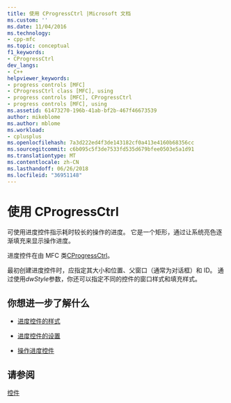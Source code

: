 ```yaml
---
title: 使用 CProgressCtrl |Microsoft 文档
ms.custom: ''
ms.date: 11/04/2016
ms.technology:
- cpp-mfc
ms.topic: conceptual
f1_keywords:
- CProgressCtrl
dev_langs:
- C++
helpviewer_keywords:
- progress controls [MFC]
- CProgressCtrl class [MFC], using
- progress controls [MFC], CProgressCtrl
- progress controls [MFC], using
ms.assetid: 61473270-196b-41ab-bf2b-467f46673539
author: mikeblome
ms.author: mblome
ms.workload:
- cplusplus
ms.openlocfilehash: 7a3d222ed4f3de143182cf0a413e4160b68356cc
ms.sourcegitcommit: c6b095c5f3de7533fd535d679bfee0503e5a1d91
ms.translationtype: MT
ms.contentlocale: zh-CN
ms.lasthandoff: 06/26/2018
ms.locfileid: "36951148"
---
```

# <a name="using-cprogressctrl"></a>使用 CProgressCtrl
可使用进度控件指示耗时较长的操作的进度。 它是一个矩形，通过让系统亮色逐渐填充来显示操作进度。  
  
 进度控件在由 MFC 类[CProgressCtrl](../mfc/reference/cprogressctrl-class.md)。  
  
 最初创建进度控件时，应指定其大小和位置、父窗口（通常为对话框）和 ID。 通过使用*dwStyle*参数，你还可以指定不同的控件的窗口样式和填充样式。  
  
## <a name="what-do-you-want-to-know-more-about"></a>你想进一步了解什么  
  
-   [进度控件的样式](../mfc/styles-for-the-progress-control.md)  
  
-   [进度控件的设置](../mfc/settings-for-the-progress-control.md)  
  
-   [操作进度控件](../mfc/manipulating-the-progress-control.md)  
  
## <a name="see-also"></a>请参阅  
 [控件](../mfc/controls-mfc.md)

